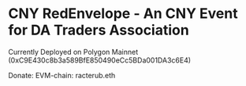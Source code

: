 CNY RedEnvelope - An CNY Event for DA Traders Association
===

Currently Deployed on Polygon Mainnet (0xC9E430c8b3a589BfE850490eCc5BDa001DA3c6E4)



Donate:
EVM-chain: racterub.eth

